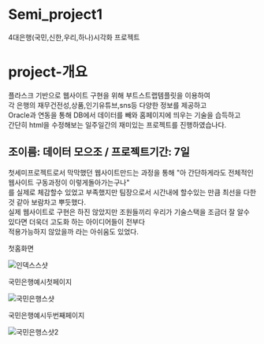 # Semi_project1
4대은행(국민,신한,우리,하나)시각화 프로젝트

# project-개요
플라스크 기반으로 웹사이트 구현을 위해 부트스트랩템플릿을 이용하여<br>
각 은행의 재무건전성,상품,인기유튜브,sns등 다양한 정보를 제공하고 <br>
Oracle과 연동을 통해 DB에서 데이터를 빼와 홈페이지에 띄우는 기술을 습득하고<br>
간단히 html을 수정해보는 일주일간의 재미있는 프로젝트를 진행하였습나다.

## 조이름: 데이터 모으조 / 프로젝트기간: 7일

첫세미프로젝트로서 막막했던 웹사이트만드는 과정을 통해 "아 간단하게라도 전체적인 웹사이트 구동과정이 이렇게돌아가는구나"<br>
를 실제로 체감할수 있었고 부족했지만 팀장으로서 시간내에 할수있는 만큼 최선을 다한것 같아 보람차고 뿌듯했다.<br>
실제 웹사이트로 구현은 하진 않았지만 조원들끼리 우리가 기술스택을 조금더 잘 알수 있다면 더욱더 고도화 하는 아이디어들이 전부다<br>
적용가능하지 않았을까 라는 아쉬움도 있었다.


첫홈화면

![인덱스스샷](https://user-images.githubusercontent.com/102206325/175471559-fcca9e4b-1888-4bc5-9ab6-6859df7ec2db.png)

국민은행예시첫페이지

![국민은행스샷](https://user-images.githubusercontent.com/102206325/175471593-1f3a7981-1bc2-472b-bfe0-a887a977fc2f.png)

국민은행예시두번째페이지

![국민은행스샷2](https://user-images.githubusercontent.com/102206325/175471607-7cead212-845b-439f-94f7-cf4d873c08a0.png)
